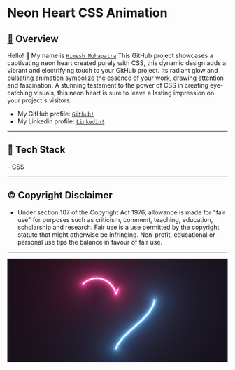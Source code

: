 # Neon Heart CSS Animation 
<h2 align="left">
     <b>
         <a href="https://github.com/himeshx/Calculator">
             🔰</a> Overview
     </b>
</h2>

Hello! 👋
My name is <a href="https://github.com/himeshx">```Himesh Mohapatra```</a> 
This GitHub project showcases a captivating neon heart created purely with CSS, this dynamic design adds a vibrant and electrifying touch to your GitHub project. Its radiant glow and pulsating animation symbolize the essence of your work, drawing attention and fascination. A stunning testament to the power of CSS in creating eye-catching visuals, this neon heart is sure to leave a lasting impression on your project's visitors.
- My GitHub profile: <a href="https://github.com/himeshx">```Github!```</a>
- My Linkedin profile: <a href="https://www.linkedin.com/in/himesh-mohapatra-386aa8224/">```Linkedin!```</a>
----
<h2 align="left">
 <b>
            🏹</a> Tech Stack 
    </b>
</h2>
- CSS
  
----
<h2 align="left">
  <b>
    ©️ Copyright Disclaimer
  </b>
</h2>

- Under section 107 of the Copyright Act 1976, allowance is made for "fair use" for purposes such as criticism, comment, teaching, education, scholarship and research. Fair use is a use permitted by the copyright statute that might otherwise be infringing. Non-profit, educational or personal use tips the balance in favour of fair use.   
----
<div align="center">
    <img src="Neon.png"/>
</div>
